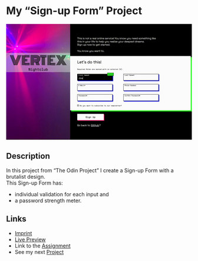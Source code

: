 # My “Sign-up Form” Project
![preview gif](./media/prev.gif) 

## Description
In this project from “The Odin Project” I create a Sign-up Form with a brutalist design. <br>
This Sign-up Form has:
- individual validation for each input and
- a password strength meter.

## Links
- [Imprint](https://tomsoerr.github.io/#/impressum)
- [Live Preview](https://tomsoerr.github.io/odin-sign-up-form/)
- Link to the [Assignment](https://www.theodinproject.com/lessons/node-path-intermediate-html-and-css-sign-up-form)
- See my next [Project](https://github.com/TomSoerr/odin-admin-dashboard)
